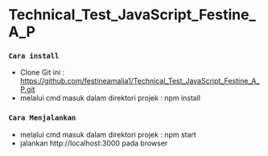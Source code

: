 # Technical_Test_JavaScript_Festine_A_P

### `Cara install`
- Clone Git ini : https://github.com/festineamalia1/Technical_Test_JavaScript_Festine_A_P.git
- melalui cmd masuk dalam direktori projek : npm install

### `Cara Menjalankan`
-  melalui cmd masuk dalam direktori projek : npm start
- jalankan http://localhost:3000 pada browser